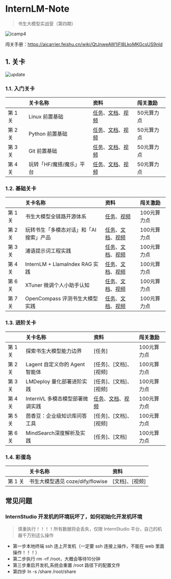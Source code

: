 # InternLM-Note

> 书生大模型实战营（第四期）

![icamp4](https://github.com/user-attachments/assets/cf5eca85-bb13-4b96-aa54-b29fa40d36b7)


闯关手册：https://aicarrier.feishu.cn/wiki/QtJnweAW1iFl8LkoMKGcsUS9nld


## 1. 关卡

![update](https://github.com/user-attachments/assets/1f65a77a-3490-47ff-b408-be6d7a190802)


### 1.1. 入门关卡

||关卡名称|资料|闯关激励|
|:-----|:----|:----|:-----|
|第 1 关| Linux 前置基础 |[任务](https://github.com/InternLM/Tutorial/tree/camp4/docs/L0/linux/task.md)、[文档](https://github.com/InternLM/Tutorial/tree/camp4/docs/L0/linux)、[视频](https://www.bilibili.com/video/BV13U1VYmEUr)| 50元算力点 |
|第 2 关|Python 前置基础 | [任务](https://github.com/InternLM/Tutorial/tree/camp4/docs/L0/Python/task.md)、[文档](https://github.com/InternLM/Tutorial/tree/camp4/docs/L0/Python)、[视频](https://www.bilibili.com/video/BV1u61jYSExg)| 50元算力点|
|第 3 关|Git 前置基础|[任务](https://github.com/InternLM/Tutorial/tree/camp4/docs/L0/git/task.md)、[文档](https://github.com/InternLM/Tutorial/tree/camp4/docs/L0/git/)、[视频](https://www.bilibili.com/video/BV15MShYkEgg)| 50元算力点 |
|第 4 关|玩转「HF/魔搭/魔乐」平台|[任务](https://github.com/InternLM/Tutorial/tree/camp4/docs/L0/maas/task.md)、[文档](https://github.com/InternLM/Tutorial/tree/camp4/docs/L0/maas)、[视频](https://www.bilibili.com/video/BV1XxStYYEH1/)| 50元算力点 |


### 1.2. 基础关卡


||关卡名称|资料|闯关激励|
|:-----|:----|:----|:-----|
|第 1 关| 书生大模型全链路开源体系 |[任务](https://github.com/InternLM/Tutorial/tree/camp4/docs/L1/ToolChain)、[视频](https://www.bilibili.com/video/BV1CkSUYGE1v/)| 100元算力点 |
|第 2 关| 玩转书生「多模态对话」和「AI搜索」产品 | [任务](https://github.com/InternLM/Tutorial/tree/camp4/docs/L1/InternIntro/tasks.md)、[文档](https://github.com/InternLM/Tutorial/tree/camp4/docs/L1/InternIntro)、[视频](https://www.bilibili.com/video/BV1ExDQYyEAA)| 100元算力点 |
|第 3 关| 浦语提示词工程实践 | [任务](https://github.com/InternLM/Tutorial/tree/camp4/docs/L1/Prompt/tasks.md)、[文档](https://github.com/InternLM/Tutorial/tree/camp4/docs/L1/Prompt)、[视频](https://www.bilibili.com/video/BV1tjS7YfEWJ/)| 100元算力点 |
|第 4 关| InternLM + LlamaIndex RAG 实践|[任务](https://github.com/InternLM/Tutorial/tree/camp4/docs/L1/LlamaIndex/task.md)、[文档](https://github.com/InternLM/Tutorial/tree/camp4/docs/L1/LlamaIndex)、[视频](https://www.bilibili.com/video/BV1YzDJY1E2i/)| 100元算力点 |
|第 6 关| XTuner 微调个人小助手认知 | [任务](https://github.com/InternLM/Tutorial/tree/camp4/docs/L1/XTuner/task.md)、[文档](https://github.com/InternLM/Tutorial/tree/camp4/docs/L1/XTuner)、[视频](https://www.bilibili.com/video/BV1G9SJYGEtD)| 100元算力点 |
|第 7 关| OpenCompass 评测书生大模型实践 | [任务](https://github.com/InternLM/Tutorial/blob/camp4/https://github.com/InternLM/Tutorial/tree/camp4/docs/L1/Evaluation/task.md)、[文档](https://github.com/InternLM/Tutorial/blob/camp4/https://github.com/InternLM/Tutorial/tree/camp4/docs/L1/Evaluation/)、[视频](https://www.bilibili.com/video/BV1dtD4YKENj)| 100元算力点 |



### 1.3. 进阶关卡

|         | 关卡名称                       | 资料                                                                                                                                                                                                           | 闯关激励    |
| :------ | :---------------------------- | :------------------------------------------------------------------------------------------------------------------------------------------------------------------------------------------------------------- | :---------- |
| 第 1 关 | 探索书生大模型能力边界          | [任务]                                                                                                                                                                                                         | 100元算力点 |
| 第 2 关 | Lagent 自定义你的 Agent 智能体 | [任务]、[文档]、[视频]                                                                                                                                                                                          | 100元算力点 |
| 第 3 关 | LMDeploy 量化部署进阶实践       | [任务]、[文档]、[视频]                                                                                                                                                                                          | 100元算力点 |
| 第 4 关 | InternVL 多模态模型部署微调实践 | [任务](https://github.com/InternLM/Tutorial/tree/camp4/docs/L2/InternVL/task.md)、[文档](https://github.com/InternLM/Tutorial/tree/camp4/docs/L2/InternVL)、[视频](https://www.bilibili.com/video/BV1nESCYWEnN) | 100元算力点 |
| 第 5 关 | 茴香豆：企业级知识库问答工具     | [任务]、[文档]、[视频]                                                                                                                                                                                          | 100元算力点 |
| 第 6 关 | MindSearch深度解析及实践        | [任务]、[文档]                                                                                                                                                                                                  | 100元算力点 |

### 1.4. 彩蛋岛

||关卡名称|资料|
|:-----|:----|:-----|
|第 1 关| 书生大模型遇见 coze/dify/flowise |[文档]、[视频]|

## 常见问题

### InternStudio 开发机的环境玩坏了，如何初始化开发机环境

> 慎重执行！！！！所有数据将会丢失，仅限 InternStudio 平台，自己的机器千万别这么操作

- 第一步本地终端 ssh 连上开发机（一定要 ssh 连接上操作，不能在 web 里面操作！！！）
- 第二步执行 rm -rf /root，大概会等待10分钟
- 第三步重启开发机,系统会重置 /root 路径下的配置文件
- 第四步 ln -s /share /root/share